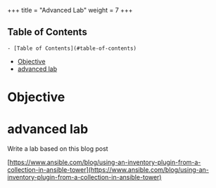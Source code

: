 +++
title = "Advanced Lab"
weight = 7
+++

## Table of Contents

<!-- TOC -->

    - [Table of Contents](#table-of-contents)
- [Objective](#objective)
- [advanced lab](#advanced-lab)

<!-- /TOC -->

# Objective

# advanced lab

Write a lab based on this blog post

[https://www.ansible.com/blog/using-an-inventory-plugin-from-a-collection-in-ansible-tower](https://www.ansible.com/blog/using-an-inventory-plugin-from-a-collection-in-ansible-tower)
